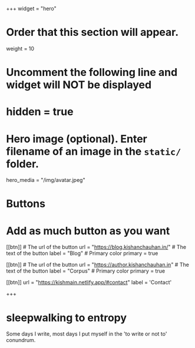 +++
widget = "hero"
# Order that this section will appear.
weight = 10

# Uncomment the following line and widget will NOT be displayed
# hidden = true

# Hero image (optional). Enter filename of an image in the `static/` folder.
hero_media = "/img/avatar.jpeg"

# Buttons
# Add as much button as you want
[[btn]]
	# The url of the button
  url = "https://blog.kishanchauhan.in/"
	# The text of the button
  label = "Blog"
	# Primary color
	primary = true

[[btn]]
	# The url of the button
  url = "https://author.kishanchauhan.in"
	# The text of the button
  label = "Corpus"
	# Primary color
	primary = true

[[btn]]
  url = "https://kishmain.netlify.app/#contact"
  label = 'Contact'

+++

# sleepwalking to **entropy**

Some days I write, most days I put myself in the 'to write or not to' conundrum.

